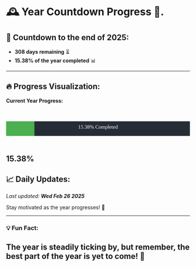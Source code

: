 
# &#x1F570; **Year Countdown Progress** &#x1F389;.

## &#x1F4C5; Countdown to the end of 2025:
- **308 days remaining** &#x23F3;
- **15.38% of the year completed** &#x1F4CA;

---

## &#x1F525; **Progress Visualization**:

**Current Year Progress:**

<br><br>
![Progress Bar](https://raw.githubusercontent.com/dayanidigv/year-countdown-progress/main/progress-bar.svg)
<br><br>

**15.38%**
---

## &#x1F4C8; **Daily Updates**:

_Last updated: **Wed Feb 26 2025**_

Stay motivated as the year progresses! &#x1F680;

--- 

### &#x1F4A1; **Fun Fact:**
The year is steadily ticking by, but remember, the best part of the year is yet to come! &#x1F31F;
---
